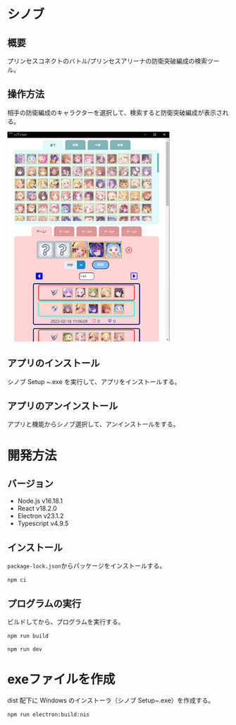 # シノブ

## 概要

プリンセスコネクトのバトル/プリンセスアリーナの防衛突破編成の検索ツール。

## 操作方法

相手の防衛編成のキャラクターを選択して、検索すると防衛突破編成が表示される。

![シノブ](images/shinobu.png)

## アプリのインストール

シノブ Setup ~.exe を実行して、アプリをインストールする。

## アプリのアンインストール

アプリと機能からシノブ選択して、アンインストールをする。

# 開発方法

## バージョン

- Node.js v16.18.1
- React v18.2.0
- Electron v23.1.2
- Typescript v4.9.5

## インストール

`package-lock.json`からパッケージをインストールする。

```shell
npm ci
```

## プログラムの実行

ビルドしてから、プログラムを実行する。

```shell
npm run build
```

```shell
npm run dev
```

# exeファイルを作成

dist 配下に Windows のインストーラ（シノブ Setup~.exe）を作成する。

```shell
npm run electron:build:nis
```
